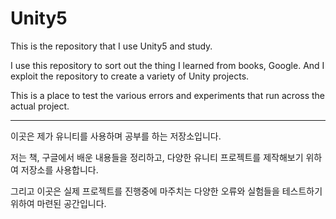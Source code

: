Unity5
======

This is the repository that I use Unity5 and study.

I use this repository to sort out the thing I learned from books, Google. And I exploit the repository to create a variety of Unity projects.

This is a place to test the various errors and experiments that run across the actual project.

***

이곳은 제가 유니티를 사용하며 공부를 하는 저장소입니다.

저는 책, 구글에서 배운 내용들을 정리하고, 다양한 유니티 프로젝트를 제작해보기 위하여 저장소를 사용합니다.

그리고 이곳은 실제 프로젝트를 진행중에 마주치는 다양한 오류와 실험들을 테스트하기 위하여 마련된 공간입니다.